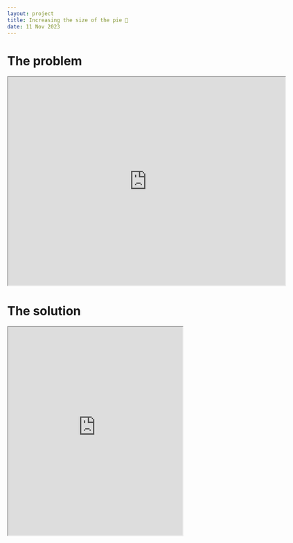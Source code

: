 ```yaml
---
layout: project
title: Increasing the size of the pie 🍕
date: 11 Nov 2023
---
```


# The problem
<iframe src="https://drive.google.com/file/d/1R5N8aCIn5drnbf6TujACH4OTvtXJ3hQ3/preview" width="640" height="480" allow="autoplay"></iframe>

# The solution
<iframe src="https://drive.google.com/file/d/17g4oAJ4L2g-iVaEHiVTZetiiKrioaaxV/preview" width="80%" height="480" allow="autoplay"></iframe>